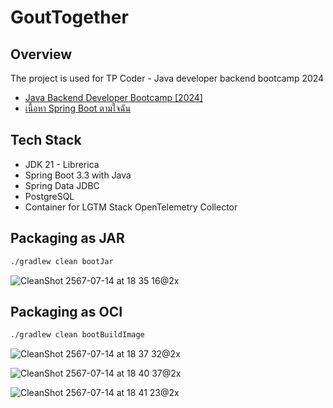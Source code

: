 # GoutTogether

## Overview

The project is used for TP Coder - Java developer backend bootcamp 2024

- [Java Backend Developer Bootcamp \[2024\]](https://youtube.com/playlist?list=PLm3A9eDaMzukMQtdDoeOR-HbFN35vieQY&si=hRd4ilmgDyedzuZG)
- [เนื้อหา Spring Boot ตามใจฉัน](https://youtube.com/playlist?list=PLm3A9eDaMzum5fChmohnoWscmRHaK9aOJ&si=LmNP53nwRG-kLVJD)

## Tech Stack

- JDK 21 - Librerica
- Spring Boot 3.3 with Java
- Spring Data JDBC
- PostgreSQL
- Container for LGTM Stack OpenTelemetry Collector

## Packaging as JAR

```bash
./gradlew clean bootJar
```

![CleanShot 2567-07-14 at 18 35 16@2x](https://github.com/user-attachments/assets/edcd6ae6-b5bf-438b-a17c-757beb532ce5)

## Packaging as OCI

```bash
./gradlew clean bootBuildImage
```

![CleanShot 2567-07-14 at 18 37 32@2x](https://github.com/user-attachments/assets/79dd09c0-f42e-4bd2-b7de-35bf86620195)

![CleanShot 2567-07-14 at 18 40 37@2x](https://github.com/user-attachments/assets/7e23adf6-c56d-4409-a65d-cd27b84f3882)

![CleanShot 2567-07-14 at 18 41 23@2x](https://github.com/user-attachments/assets/0485a08a-b02e-4631-9302-fbda5f755172)

